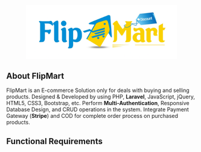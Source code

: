 <!-- ![FlipMart](public/assets/frontend/images/logo2.png) -->

<p align="center">
<img src="images/FlipMart.png" width="400">
</p>

## About FlipMart

FlipMart is an E-commerce Solution only for deals with buying and selling products. Designed & Developed by using PHP, **Laravel**, JavaScript, jQuery, HTML5, CSS3, Bootstrap, etc. Perform **Multi-Authentication**, Responsive Database Design, and CRUD operations in the system. Integrate Payment Gateway (**Stripe**) and COD for complete order process on purchased products.

## Functional Requirements
